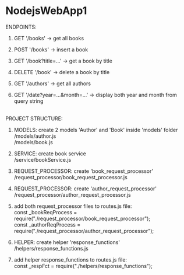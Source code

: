 # NodejsWebApp1


ENDPOINTS:

1) GET '/books'
-> get all books

2) POST '/books'
-> insert a book

3) GET '/book?title=...'
-> get a book by title

4) DELETE '/book'
-> delete a book by title

5) GET '/authors'
-> get all authors

6) GET '/date?year=...&month=...'
-> display both year and month from query string

<br />
PROJECT STRUCTURE:

1) MODELS: create 2 models 'Author' and 'Book' inside 'models' folder
<br /> /models/author.js
<br /> /models/book.js

3) SERVICE: create book service
<br /> /service/bookService.js

4) REQUEST_PROCESSOR: create 'book_request_processor' 
<br /> /request_processor/book_request_processor.js

3) REQUEST_PROCESSOR: create 'author_request_processor' 
<br /> /request_processor/author_request_processor.js

4) add both request_processor files to routes.js file:
<br /> const _bookReqProcess = require("./request_processor/book_request_processor");
<br /> const _authorReqProcess = require("./request_processor/author_request_processor");

5) HELPER: create helper 'response_functions'
<br /> /helpers/response_functions.js

6) add helper response_functions to routes.js file:
<br /> const _respFct = require("./helpers/response_functions");

